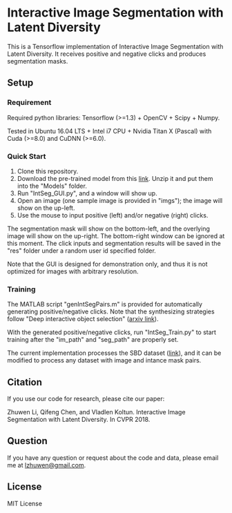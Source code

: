 # Interactive Image Segmentation with Latent Diversity
This is a Tensorflow implementation of Interactive Image Segmentation with Latent Diversity. It receives positive and negative clicks and produces segmentation masks.

## Setup

### Requirement
Required python libraries: Tensorflow (>=1.3) + OpenCV + Scipy + Numpy.

Tested in Ubuntu 16.04 LTS + Intel i7 CPU + Nvidia Titan X (Pascal) with Cuda (>=8.0) and CuDNN (>=6.0). 

### Quick Start
1. Clone this repository.
2. Download the pre-trained model from this [link](https://drive.google.com/open?id=1u96zu0VyNpy-1VL90EbriN74hGaBBK08). Unzip it and put them into the "Models" folder.
3. Run "IntSeg_GUI.py", and a window will show up.
4. Open an image (one sample image is provided in "imgs"); the image will show on the up-left.
5. Use the mouse to input positive (left) and/or negative (right) clicks.

The segmentation mask will show on the bottom-left, and the overlying image will show on the up-right. The bottom-right window can be ignored at this moment. The click inputs and segmentation results will be saved in the "res" folder under a random user id specified folder.

Note that the GUI is designed for demonstration only, and thus it is not optimized for images with arbitrary resolution.

### Training

The MATLAB script "genIntSegPairs.m" is provided for automatically generating positive/negative clicks. Note that the synthesizing strategies follow "Deep interactive object selection" ([arxiv link](https://arxiv.org/abs/1603.04042)).

With the generated positive/negative clicks, run "IntSeg_Train.py" to start training after the "im_path" and "seg_path" are properly set. 

The current implementation processes the SBD dataset ([link](http://home.bharathh.info/pubs/codes/SBD/download.html)), and it can be modified to process any dataset with image and intance mask pairs.

## Citation
If you use our code for research, please cite our paper:

Zhuwen Li, Qifeng Chen, and Vladlen Koltun. Interactive Image Segmentation with Latent Diversity. In CVPR 2018.

## Question
If you have any question or request about the code and data, please email me at lzhuwen@gmail.com.

## License
MIT License
